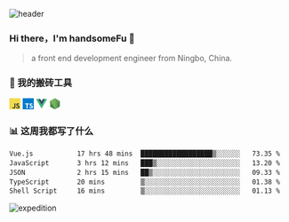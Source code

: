 ![header](https://raw.githubusercontent.com/fzq1998/fzq1998/master/header.png)

### Hi there，I'm handsomeFu 👋

> a front end development engineer from Ningbo, China.

### 🔧 我的搬砖工具
<code><img height="20" src="https://raw.githubusercontent.com/github/explore/80688e429a7d4ef2fca1e82350fe8e3517d3494d/topics/javascript/javascript.png" alt="javascript"></code>
<code><img height="20" src="https://raw.githubusercontent.com/github/explore/80688e429a7d4ef2fca1e82350fe8e3517d3494d/topics/typescript/typescript.png" alt="typescript"></code>
<code><img height="20" src="https://raw.githubusercontent.com/github/explore/80688e429a7d4ef2fca1e82350fe8e3517d3494d/topics/vue/vue.png" alt="vue"></code>
<code><img height="20" src="https://raw.githubusercontent.com/github/explore/80688e429a7d4ef2fca1e82350fe8e3517d3494d/topics/nodejs/nodejs.png" alt="nodejs"></code>



### 📊 这周我都写了什么
<!--START_SECTION:waka-->

```txt
Vue.js           17 hrs 48 mins  ██████████████████▒░░░░░░   73.35 %
JavaScript       3 hrs 12 mins   ███▒░░░░░░░░░░░░░░░░░░░░░   13.20 %
JSON             2 hrs 15 mins   ██▒░░░░░░░░░░░░░░░░░░░░░░   09.33 %
TypeScript       20 mins         ▒░░░░░░░░░░░░░░░░░░░░░░░░   01.38 %
Shell Script     16 mins         ▒░░░░░░░░░░░░░░░░░░░░░░░░   01.13 %
```

<!--END_SECTION:waka-->


![expedition](https://raw.githubusercontent.com/fzq1998/fzq1998/master/expedition.gif)

